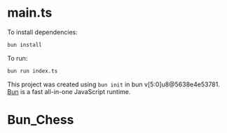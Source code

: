 # main.ts

To install dependencies:

```bash
bun install
```

To run:

```bash
bun run index.ts
```

This project was created using `bun init` in bun v[5:0]u8@5638e4e53781. [Bun](https://bun.sh) is a fast all-in-one JavaScript runtime.
# Bun_Chess
